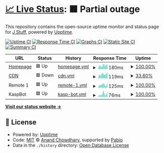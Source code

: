 # [📈 Live Status](https://status.j-stuff.net): <!--live status--> **🟧 Partial outage**

This repository contains the open-source uptime monitor and status page for [J Stuff](https://j-stuff.net), powered by [Upptime](https://github.com/upptime/upptime).

[![Uptime CI](https://github.com/j-stuff/status-monitor/workflows/Uptime%20CI/badge.svg)](https://github.com/j-stuff/status-monitor/actions?query=workflow%3A%22Uptime+CI%22)
[![Response Time CI](https://github.com/j-stuff/status-monitor/workflows/Response%20Time%20CI/badge.svg)](https://github.com/j-stuff/status-monitor/actions?query=workflow%3A%22Response+Time+CI%22)
[![Graphs CI](https://github.com/j-stuff/status-monitor/workflows/Graphs%20CI/badge.svg)](https://github.com/j-stuff/status-monitor/actions?query=workflow%3A%22Graphs+CI%22)
[![Static Site CI](https://github.com/j-stuff/status-monitor/workflows/Static%20Site%20CI/badge.svg)](https://github.com/j-stuff/status-monitor/actions?query=workflow%3A%22Static+Site+CI%22)
[![Summary CI](https://github.com/j-stuff/status-monitor/workflows/Summary%20CI/badge.svg)](https://github.com/j-stuff/status-monitor/actions?query=workflow%3A%22Summary+CI%22)

<!--start: status pages-->
<!-- This summary is generated by Upptime (https://github.com/upptime/upptime) -->
<!-- Do not edit this manually, your changes will be overwritten -->
<!-- prettier-ignore -->
| URL | Status | History | Response Time | Uptime |
| --- | ------ | ------- | ------------- | ------ |
| <img alt="" src="https://icons.duckduckgo.com/ip3/j-stuff.net.ico" height="13"> [Homepage](https://j-stuff.net/) | 🟩 Up | [homepage.yml](https://github.com/J-Stuff/status-monitor/commits/HEAD/history/homepage.yml) | <details><summary><img alt="Response time graph" src="./graphs/homepage/response-time-week.png" height="20"> 180ms</summary><br><a href="https://status.j-stuff.net/history/homepage"><img alt="Response time 195" src="https://img.shields.io/endpoint?url=https%3A%2F%2Fraw.githubusercontent.com%2FJ-Stuff%2Fstatus-monitor%2FHEAD%2Fapi%2Fhomepage%2Fresponse-time.json"></a><br><a href="https://status.j-stuff.net/history/homepage"><img alt="24-hour response time 232" src="https://img.shields.io/endpoint?url=https%3A%2F%2Fraw.githubusercontent.com%2FJ-Stuff%2Fstatus-monitor%2FHEAD%2Fapi%2Fhomepage%2Fresponse-time-day.json"></a><br><a href="https://status.j-stuff.net/history/homepage"><img alt="7-day response time 180" src="https://img.shields.io/endpoint?url=https%3A%2F%2Fraw.githubusercontent.com%2FJ-Stuff%2Fstatus-monitor%2FHEAD%2Fapi%2Fhomepage%2Fresponse-time-week.json"></a><br><a href="https://status.j-stuff.net/history/homepage"><img alt="30-day response time 191" src="https://img.shields.io/endpoint?url=https%3A%2F%2Fraw.githubusercontent.com%2FJ-Stuff%2Fstatus-monitor%2FHEAD%2Fapi%2Fhomepage%2Fresponse-time-month.json"></a><br><a href="https://status.j-stuff.net/history/homepage"><img alt="1-year response time 195" src="https://img.shields.io/endpoint?url=https%3A%2F%2Fraw.githubusercontent.com%2FJ-Stuff%2Fstatus-monitor%2FHEAD%2Fapi%2Fhomepage%2Fresponse-time-year.json"></a></details> | <details><summary><a href="https://status.j-stuff.net/history/homepage">100.00%</a></summary><a href="https://status.j-stuff.net/history/homepage"><img alt="All-time uptime 100.00%" src="https://img.shields.io/endpoint?url=https%3A%2F%2Fraw.githubusercontent.com%2FJ-Stuff%2Fstatus-monitor%2FHEAD%2Fapi%2Fhomepage%2Fuptime.json"></a><br><a href="https://status.j-stuff.net/history/homepage"><img alt="24-hour uptime 100.00%" src="https://img.shields.io/endpoint?url=https%3A%2F%2Fraw.githubusercontent.com%2FJ-Stuff%2Fstatus-monitor%2FHEAD%2Fapi%2Fhomepage%2Fuptime-day.json"></a><br><a href="https://status.j-stuff.net/history/homepage"><img alt="7-day uptime 100.00%" src="https://img.shields.io/endpoint?url=https%3A%2F%2Fraw.githubusercontent.com%2FJ-Stuff%2Fstatus-monitor%2FHEAD%2Fapi%2Fhomepage%2Fuptime-week.json"></a><br><a href="https://status.j-stuff.net/history/homepage"><img alt="30-day uptime 100.00%" src="https://img.shields.io/endpoint?url=https%3A%2F%2Fraw.githubusercontent.com%2FJ-Stuff%2Fstatus-monitor%2FHEAD%2Fapi%2Fhomepage%2Fuptime-month.json"></a><br><a href="https://status.j-stuff.net/history/homepage"><img alt="1-year uptime 100.00%" src="https://img.shields.io/endpoint?url=https%3A%2F%2Fraw.githubusercontent.com%2FJ-Stuff%2Fstatus-monitor%2FHEAD%2Fapi%2Fhomepage%2Fuptime-year.json"></a></details>
| <img alt="" src="https://icons.duckduckgo.com/ip3/cdn.j-stuff.net.ico" height="13"> [CDN](https://cdn.j-stuff.net/) | 🟥 Down | [cdn.yml](https://github.com/J-Stuff/status-monitor/commits/HEAD/history/cdn.yml) | <details><summary><img alt="Response time graph" src="./graphs/cdn/response-time-week.png" height="20"> 119ms</summary><br><a href="https://status.j-stuff.net/history/cdn"><img alt="Response time 138" src="https://img.shields.io/endpoint?url=https%3A%2F%2Fraw.githubusercontent.com%2FJ-Stuff%2Fstatus-monitor%2FHEAD%2Fapi%2Fcdn%2Fresponse-time.json"></a><br><a href="https://status.j-stuff.net/history/cdn"><img alt="24-hour response time 0" src="https://img.shields.io/endpoint?url=https%3A%2F%2Fraw.githubusercontent.com%2FJ-Stuff%2Fstatus-monitor%2FHEAD%2Fapi%2Fcdn%2Fresponse-time-day.json"></a><br><a href="https://status.j-stuff.net/history/cdn"><img alt="7-day response time 119" src="https://img.shields.io/endpoint?url=https%3A%2F%2Fraw.githubusercontent.com%2FJ-Stuff%2Fstatus-monitor%2FHEAD%2Fapi%2Fcdn%2Fresponse-time-week.json"></a><br><a href="https://status.j-stuff.net/history/cdn"><img alt="30-day response time 120" src="https://img.shields.io/endpoint?url=https%3A%2F%2Fraw.githubusercontent.com%2FJ-Stuff%2Fstatus-monitor%2FHEAD%2Fapi%2Fcdn%2Fresponse-time-month.json"></a><br><a href="https://status.j-stuff.net/history/cdn"><img alt="1-year response time 138" src="https://img.shields.io/endpoint?url=https%3A%2F%2Fraw.githubusercontent.com%2FJ-Stuff%2Fstatus-monitor%2FHEAD%2Fapi%2Fcdn%2Fresponse-time-year.json"></a></details> | <details><summary><a href="https://status.j-stuff.net/history/cdn">33.60%</a></summary><a href="https://status.j-stuff.net/history/cdn"><img alt="All-time uptime 97.01%" src="https://img.shields.io/endpoint?url=https%3A%2F%2Fraw.githubusercontent.com%2FJ-Stuff%2Fstatus-monitor%2FHEAD%2Fapi%2Fcdn%2Fuptime.json"></a><br><a href="https://status.j-stuff.net/history/cdn"><img alt="24-hour uptime 0.00%" src="https://img.shields.io/endpoint?url=https%3A%2F%2Fraw.githubusercontent.com%2FJ-Stuff%2Fstatus-monitor%2FHEAD%2Fapi%2Fcdn%2Fuptime-day.json"></a><br><a href="https://status.j-stuff.net/history/cdn"><img alt="7-day uptime 33.60%" src="https://img.shields.io/endpoint?url=https%3A%2F%2Fraw.githubusercontent.com%2FJ-Stuff%2Fstatus-monitor%2FHEAD%2Fapi%2Fcdn%2Fuptime-week.json"></a><br><a href="https://status.j-stuff.net/history/cdn"><img alt="30-day uptime 84.72%" src="https://img.shields.io/endpoint?url=https%3A%2F%2Fraw.githubusercontent.com%2FJ-Stuff%2Fstatus-monitor%2FHEAD%2Fapi%2Fcdn%2Fuptime-month.json"></a><br><a href="https://status.j-stuff.net/history/cdn"><img alt="1-year uptime 97.01%" src="https://img.shields.io/endpoint?url=https%3A%2F%2Fraw.githubusercontent.com%2FJ-Stuff%2Fstatus-monitor%2FHEAD%2Fapi%2Fcdn%2Fuptime-year.json"></a></details>
| <img alt="" src="https://icons.duckduckgo.com/ip3/null.ico" height="13"> Remote 1 | 🟩 Up | [remote-1.yml](https://github.com/J-Stuff/status-monitor/commits/HEAD/history/remote-1.yml) | <details><summary><img alt="Response time graph" src="./graphs/remote-1/response-time-week.png" height="20"> 125ms</summary><br><a href="https://status.j-stuff.net/history/remote-1"><img alt="Response time 126" src="https://img.shields.io/endpoint?url=https%3A%2F%2Fraw.githubusercontent.com%2FJ-Stuff%2Fstatus-monitor%2FHEAD%2Fapi%2Fremote-1%2Fresponse-time.json"></a><br><a href="https://status.j-stuff.net/history/remote-1"><img alt="24-hour response time 212" src="https://img.shields.io/endpoint?url=https%3A%2F%2Fraw.githubusercontent.com%2FJ-Stuff%2Fstatus-monitor%2FHEAD%2Fapi%2Fremote-1%2Fresponse-time-day.json"></a><br><a href="https://status.j-stuff.net/history/remote-1"><img alt="7-day response time 125" src="https://img.shields.io/endpoint?url=https%3A%2F%2Fraw.githubusercontent.com%2FJ-Stuff%2Fstatus-monitor%2FHEAD%2Fapi%2Fremote-1%2Fresponse-time-week.json"></a><br><a href="https://status.j-stuff.net/history/remote-1"><img alt="30-day response time 134" src="https://img.shields.io/endpoint?url=https%3A%2F%2Fraw.githubusercontent.com%2FJ-Stuff%2Fstatus-monitor%2FHEAD%2Fapi%2Fremote-1%2Fresponse-time-month.json"></a><br><a href="https://status.j-stuff.net/history/remote-1"><img alt="1-year response time 126" src="https://img.shields.io/endpoint?url=https%3A%2F%2Fraw.githubusercontent.com%2FJ-Stuff%2Fstatus-monitor%2FHEAD%2Fapi%2Fremote-1%2Fresponse-time-year.json"></a></details> | <details><summary><a href="https://status.j-stuff.net/history/remote-1">100.00%</a></summary><a href="https://status.j-stuff.net/history/remote-1"><img alt="All-time uptime 100.00%" src="https://img.shields.io/endpoint?url=https%3A%2F%2Fraw.githubusercontent.com%2FJ-Stuff%2Fstatus-monitor%2FHEAD%2Fapi%2Fremote-1%2Fuptime.json"></a><br><a href="https://status.j-stuff.net/history/remote-1"><img alt="24-hour uptime 100.00%" src="https://img.shields.io/endpoint?url=https%3A%2F%2Fraw.githubusercontent.com%2FJ-Stuff%2Fstatus-monitor%2FHEAD%2Fapi%2Fremote-1%2Fuptime-day.json"></a><br><a href="https://status.j-stuff.net/history/remote-1"><img alt="7-day uptime 100.00%" src="https://img.shields.io/endpoint?url=https%3A%2F%2Fraw.githubusercontent.com%2FJ-Stuff%2Fstatus-monitor%2FHEAD%2Fapi%2Fremote-1%2Fuptime-week.json"></a><br><a href="https://status.j-stuff.net/history/remote-1"><img alt="30-day uptime 100.00%" src="https://img.shields.io/endpoint?url=https%3A%2F%2Fraw.githubusercontent.com%2FJ-Stuff%2Fstatus-monitor%2FHEAD%2Fapi%2Fremote-1%2Fuptime-month.json"></a><br><a href="https://status.j-stuff.net/history/remote-1"><img alt="1-year uptime 100.00%" src="https://img.shields.io/endpoint?url=https%3A%2F%2Fraw.githubusercontent.com%2FJ-Stuff%2Fstatus-monitor%2FHEAD%2Fapi%2Fremote-1%2Fuptime-year.json"></a></details>
| <img alt="" src="https://icons.duckduckgo.com/ip3/null.ico" height="13"> KaspBot | 🟩 Up | [kasp-bot.yml](https://github.com/J-Stuff/status-monitor/commits/HEAD/history/kasp-bot.yml) | <details><summary><img alt="Response time graph" src="./graphs/kasp-bot/response-time-week.png" height="20"> 76ms</summary><br><a href="https://status.j-stuff.net/history/kasp-bot"><img alt="Response time 76" src="https://img.shields.io/endpoint?url=https%3A%2F%2Fraw.githubusercontent.com%2FJ-Stuff%2Fstatus-monitor%2FHEAD%2Fapi%2Fkasp-bot%2Fresponse-time.json"></a><br><a href="https://status.j-stuff.net/history/kasp-bot"><img alt="24-hour response time 153" src="https://img.shields.io/endpoint?url=https%3A%2F%2Fraw.githubusercontent.com%2FJ-Stuff%2Fstatus-monitor%2FHEAD%2Fapi%2Fkasp-bot%2Fresponse-time-day.json"></a><br><a href="https://status.j-stuff.net/history/kasp-bot"><img alt="7-day response time 76" src="https://img.shields.io/endpoint?url=https%3A%2F%2Fraw.githubusercontent.com%2FJ-Stuff%2Fstatus-monitor%2FHEAD%2Fapi%2Fkasp-bot%2Fresponse-time-week.json"></a><br><a href="https://status.j-stuff.net/history/kasp-bot"><img alt="30-day response time 85" src="https://img.shields.io/endpoint?url=https%3A%2F%2Fraw.githubusercontent.com%2FJ-Stuff%2Fstatus-monitor%2FHEAD%2Fapi%2Fkasp-bot%2Fresponse-time-month.json"></a><br><a href="https://status.j-stuff.net/history/kasp-bot"><img alt="1-year response time 76" src="https://img.shields.io/endpoint?url=https%3A%2F%2Fraw.githubusercontent.com%2FJ-Stuff%2Fstatus-monitor%2FHEAD%2Fapi%2Fkasp-bot%2Fresponse-time-year.json"></a></details> | <details><summary><a href="https://status.j-stuff.net/history/kasp-bot">100.00%</a></summary><a href="https://status.j-stuff.net/history/kasp-bot"><img alt="All-time uptime 100.00%" src="https://img.shields.io/endpoint?url=https%3A%2F%2Fraw.githubusercontent.com%2FJ-Stuff%2Fstatus-monitor%2FHEAD%2Fapi%2Fkasp-bot%2Fuptime.json"></a><br><a href="https://status.j-stuff.net/history/kasp-bot"><img alt="24-hour uptime 100.00%" src="https://img.shields.io/endpoint?url=https%3A%2F%2Fraw.githubusercontent.com%2FJ-Stuff%2Fstatus-monitor%2FHEAD%2Fapi%2Fkasp-bot%2Fuptime-day.json"></a><br><a href="https://status.j-stuff.net/history/kasp-bot"><img alt="7-day uptime 100.00%" src="https://img.shields.io/endpoint?url=https%3A%2F%2Fraw.githubusercontent.com%2FJ-Stuff%2Fstatus-monitor%2FHEAD%2Fapi%2Fkasp-bot%2Fuptime-week.json"></a><br><a href="https://status.j-stuff.net/history/kasp-bot"><img alt="30-day uptime 100.00%" src="https://img.shields.io/endpoint?url=https%3A%2F%2Fraw.githubusercontent.com%2FJ-Stuff%2Fstatus-monitor%2FHEAD%2Fapi%2Fkasp-bot%2Fuptime-month.json"></a><br><a href="https://status.j-stuff.net/history/kasp-bot"><img alt="1-year uptime 100.00%" src="https://img.shields.io/endpoint?url=https%3A%2F%2Fraw.githubusercontent.com%2FJ-Stuff%2Fstatus-monitor%2FHEAD%2Fapi%2Fkasp-bot%2Fuptime-year.json"></a></details>

<!--end: status pages-->

[**Visit our status website →**](https://status.j-stuff.net)

## 📄 License

- Powered by: [Upptime](https://github.com/upptime/upptime)
- Code: [MIT](./LICENSE) © [Anand Chowdhary](https://anandchowdhary.com), supported by [Pabio](https://pabio.com)
- Data in the `./history` directory: [Open Database License](https://opendatacommons.org/licenses/odbl/1-0/)
